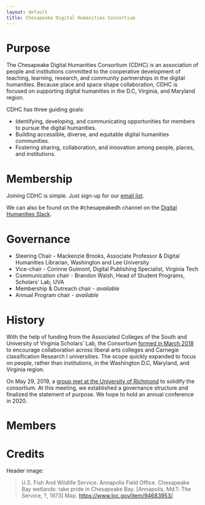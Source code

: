 ```yaml
---
layout: default
title: Chesapeake Digital Humanities Consortium 
---
```


# Purpose
The Chesapeake Digital Humanities Consortium (CDHC) is an association of people and institutions committed to the cooperative development of teaching, learning, research, and community partnerships in the digital humanities. Because place and space shape collaboration, CDHC is focused on supporting digital humanities in the D.C, Virginia, and Maryland region. 

CDHC has three guiding goals:
* Identifying, developing, and communicating opportunities for members to pursue the digital humanities. 
* Building accessible, diverse, and equitable digital humanities communities. 
* Fostering sharing, collaboration, and innovation among people, places, and institutions.

# Membership
Joining CDHC is simple.  Just sign-up for our [email list](https://groups.google.com/forum/#!forum/chesapeakedh). 

We can also be found on the #chesapeakedh channel on the [Digital Humanities Slack](http://tinyurl.com/DHslack).


# Governance
* Steering Chair - Mackenzie Brooks, Associate Professor & Digital Humanities Librarian, Washington and Lee University
* Vice-chair - Corinne Guimont, Digital Publishing Specialist, Virginia Tech
* Communication chair - Brandon Walsh, Head of Student Programs, Scholars' Lab, UVA
* Membership & Outreach chair - *available*
* Annual Program chair - *available*

# History
With the help of funding from the Associated Colleges of the South and University of Virginia Scholars’ Lab, the Consortium [formed in March 2018](http://symposium.scholarslab.org/) to encourage collaboration across liberal arts colleges and Carnegie classification Research I universities. The scope quickly expanded to focus on people, rather than institutions, in the Washington D.C, Maryland, and Virginia region. 

On May 29, 2019, a [group met at the University of Richmond](https://github.com/nolauren/workshops/blob/master/cheasepeake.md) to solidify the consortium. At this meeting, we established a governance structure and finalized the statement of purpose. We hope to hold an annual conference in 2020. 

# Members


# Credits
Header image: 
> U.S. Fish And Wildlife Service. Annapolis Field Office. Chesapeake Bay wetlands: take pride in Chesapeake Bay. [Annapolis, Md.?: The Service, ?, 1973] Map. https://www.loc.gov/item/94683953/.
